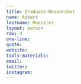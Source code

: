 ```yaml
---
title: Graduate Researcher
name: Robert
lastname: Roessler
layout: person
row: 4
one-line: 
quote: 
website: 
tools-materials: 
email: 
twitter: 
instagram: 
---
```


